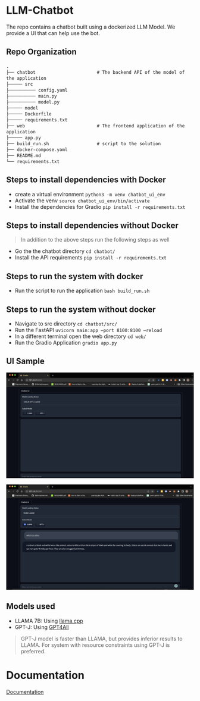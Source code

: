 # LLM-Chatbot

The repo contains a chatbot built using a dockerized LLM Model. We provide a UI that can help use the bot.

## Repo Organization
```
.
├── chatbot                       # The backend API of the model of the application
├───── src
├────────── config.yaml       
├────────── main.py           
├────────── model.py
├───── model
├───── Dockerfile
├───── requirements.txt
├── web                           # The frontend application of the application
├───── app.py
├── build_run.sh                  # script to the solution
├── docker-compose.yaml      
├── README.md     
└── requirements.txt  
```
 
## Steps to install dependencies with Docker

- create a virtual environment `python3 -m venv chatbot_ui_env`
- Activate the venv `source chatbot_ui_env/bin/activate`
- Install the dependencies for Gradio `pip install -r requirements.txt`

## Steps to install dependencies without Docker
> In addition to the above steps run the following steps as well
- Go the the chatbot directory `cd chatbot/`
- Install the API requirements `pip install -r requirements.txt`

## Steps to run the system with docker

- Run the script to run the application `bash build_run.sh`

## Steps to run the system without docker

- Navigate to src directory `cd chatbot/src/`
- Run the FastAPI `uvicorn main:app –port 8100:8100 –reload`
- In a different terminal open the web directory `cd web/`
- Run the Gradio Application `gradio app.py`

## UI Sample
![UI Demo](assets/a.png)

![Sample Response](assets/b.png)

## Models used

- LLAMA 7B: Using [llama.cpp](https://github.com/abetlen/llama-cpp-python)
- GPT-J: Using [GPT4All](https://github.com/nomic-ai/gpt4all)

> GPT-J model is faster than LLAMA, but provides inferior results to LLAMA. For system with resource constraints using GPT-J is preferred. 

# Documentation
[Documentation](assets/Documentation.pdf)